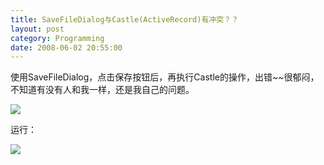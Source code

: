 ```yaml
---
title: SaveFileDialog与Castle(ActiveRecord)有冲突？？
layout: post
category: Programming
date: 2008-06-02 20:55:00
---
```


使用SaveFileDialog，点击保存按钮后，再执行Castle的操作，出错~~很郁闷，不知道有没有人和我一样，还是我自己的问题。

![](http://www.cnblogs.com/images/cnblogs_com/coderzh/castlecode.JPG)

运行：

![](http://www.cnblogs.com/images/cnblogs_com/coderzh/Castle.JPG)
